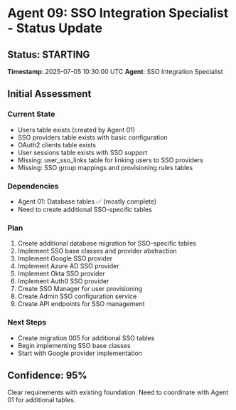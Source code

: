 # Agent 09: SSO Integration Specialist - Status Update

## Status: STARTING
**Timestamp**: 2025-07-05 10:30:00 UTC
**Agent**: SSO Integration Specialist

## Initial Assessment

### Current State
- Users table exists (created by Agent 01)
- SSO providers table exists with basic configuration
- OAuth2 clients table exists
- User sessions table exists with SSO support
- Missing: user_sso_links table for linking users to SSO providers
- Missing: SSO group mappings and provisioning rules tables

### Dependencies
- Agent 01: Database tables ✅ (mostly complete)
- Need to create additional SSO-specific tables

### Plan
1. Create additional database migration for SSO-specific tables
2. Implement SSO base classes and provider abstraction
3. Implement Google SSO provider
4. Implement Azure AD SSO provider
5. Implement Okta SSO provider
6. Implement Auth0 SSO provider
7. Create SSO Manager for user provisioning
8. Create Admin SSO configuration service
9. Create API endpoints for SSO management

### Next Steps
- Create migration 005 for additional SSO tables
- Begin implementing SSO base classes
- Start with Google provider implementation

## Confidence: 95%
Clear requirements with existing foundation. Need to coordinate with Agent 01 for additional tables.
